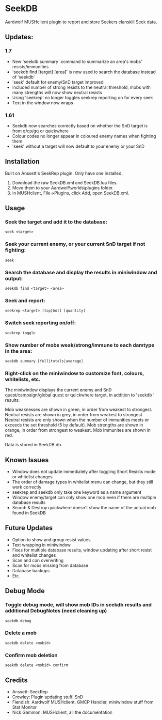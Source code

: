 # SeekDB
Aardwolf MUSHclient plugin to report and store Seekers clanskill Seek data.

## Updates:
### 1.7
- New 'seekdb summary' command to summarize an area's mobs' resists/immunities
- 'seekdb find [target] [area]' is now used to search the database instead of 'seekdb'
- 'seek' default for enemy/SnD target improved
- Included number of strong resists to the neutral threshold, mobs with many strengths will now show neutral resists
- Using 'seekrep' no longer toggles seekrep reporting on for every seek
- Text in the window now wraps

### 1.61
- Seekdb now searches correctly based on whether the SnD target is from q/cp/gq or quickwhere
- Colour codes no longer appear in coloured enemy names when fighting them
- 'seek' without a target will now default to your enemy or your SnD

## Installation
Built on Anssett's SeekRep plugin. Only have one installed.
1. Download the raw SeekDB.xml and SeekDB.lua files.
2. Move them to your Aardwolf\worlds\plugins folder.
3. In MUSHclient, File->Plugins, click Add, open SeekDB.xml.

## Usage
### Seek the target and add it to the database:
```
seek <target>
```
### Seek your current enemy, or your current SnD target if not fighting:
```
seek
```
### Search the database and display the results in miniwindow and output:
```
seekdb find <target> <area>
```
### Seek and report:
```
seekrep <target> [top|bot] [quantity]
```
### Switch seek reporting on/off:
```
seekrep toggle
```
### Show number of mobs weak/strong/immune to each damtype in the area:
```
seekdb summary [full|totals|average]
```
### Right-click on the miniwindow to customize font, colours, whitelists, etc.

The miniwindow displays the current enemy and SnD quest/campaign/global quest or quickwhere target, in addition to 'seekdb <target> <area>' results.

Mob weaknesses are shown in green, in order from weakest to strongest.
Neutral resists are shown in grey, in order from weakest to strongest. Neutral resists are only shown when the number of immunities meets or exceeds the set threshold (5 by default).
Mob strengths are shown in orange, in order from strongest to weakest.
Mob immunites are shown in red.

Data is stored in SeekDB.db.

## Known Issues
- Window does not update immediately after toggling Short Resists mode or whitelist changes
- The order of damage types in whitelist menu can change, but they still work correctly
- seekrep and seekdb only take one keyword as a name argument
- Window enemy/target can only show one mob even if there are multiple database results
- Search & Destroy quickwhere doesn't show the name of the actual mob found in SeekDB

## Future Updates
- Option to show and group resist values
- Text wrapping in miniwindow
- Fixes for multiple database results, window updating after short resist and whitelist changes
- Scan and con overwriting
- Scan for mobs missing from database
- Database backups
- Etc.

## Debug Mode
### Toggle debug mode, will show mob IDs in seekdb results and additional DebugNotes (need cleaning up)
```
seekdb debug
```
### Delete a mob
```
seekdb delete <mobid>
```

### Confirm mob deletion
```
seekdb delete <mobid> confirm
```

## Credits
- Anssett: SeekRep 
- Crowley: Plugin updating stuff, SnD
- Fiendish: Aardwolf MUSHclient, GMCP Handler,  miniwindow stuff from Stat Monitor
- Nick Gammon: MUSHclient, all the documentation
